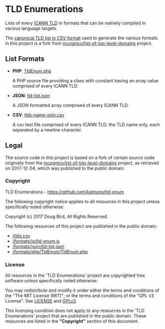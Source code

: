 # TLD Enumerations

Lists of every [ICANN TLD](https://www.icann.org/resources/pages/tlds-2012-02-25-en) in formats that can be natively compiled in various language targets.

The [canonical TLD list in CSV format](tlds.csv) used to generate the various formats in this project is a fork from [incognico/list-of-top-level-domains](https://github.com/incognico/list-of-top-level-domains) project.

## List Formats
 * **PHP**: [TldEnum.php](src/formats/php/TldEnum/TldEnum.php)
 
    A PHP source file providing a class with constant having an array value comprised of every ICANN TLD.
  
 * **JSON**: [tld-list.json](src/formats/json/tld-list.json)
 
    A JSON formatted array comprised of every ICANN TLD.
 
 * **CSV**: [tlds-name-only.csv](src/formats/csv/tlds-name-only.csv)
 
    A csv text file comprised of every ICANN TLD; the TLD name only, each separated by a newline character.

## Legal
The source code in this project is based on a fork of certain source code originally from the [incognico/list-of-top-level-domains](https://github.com/incognico/list-of-top-level-domains) project, as retrieved on 2017-12-04, which was published to the public domain.

### Copyright
TLD Enumerations - https://github.com/katmore/tld-enum

The following copyright notice applies to all resources in this project unless specifically noted otherwise:

Copyright (c) 2017 Doug Bird, All Rights Reserved.

The following resources of this project are published in the public domain:
 * [/tlds.csv](/tlds.csv)
 * [/formats/js/tld-enum.js](/formats/js/tld-enum.js)
 * [/formats/json/tld-list.json](/formats/json/tld-list.json)
 * [/formats/php/TldEnum/TldEnum.php](/formats/php/TldEnum/TldEnum.php)

### License
All resources in the 'TLD Enumerations' project are copyrighted free software unless specifically noted otherwise.

You may redistribute and modify it under either the terms and conditions of the
"The MIT License (MIT)"; or the terms and conditions of the "GPL v3 License".
See [LICENSE](/LICENSE) and [GPLv3](/GPLv3).

This licensing condition does not apply to any resources in the 'TLD Enumerations' project that are published in the public domain. These resources are listed in the **"Copyright"** section of this document.
